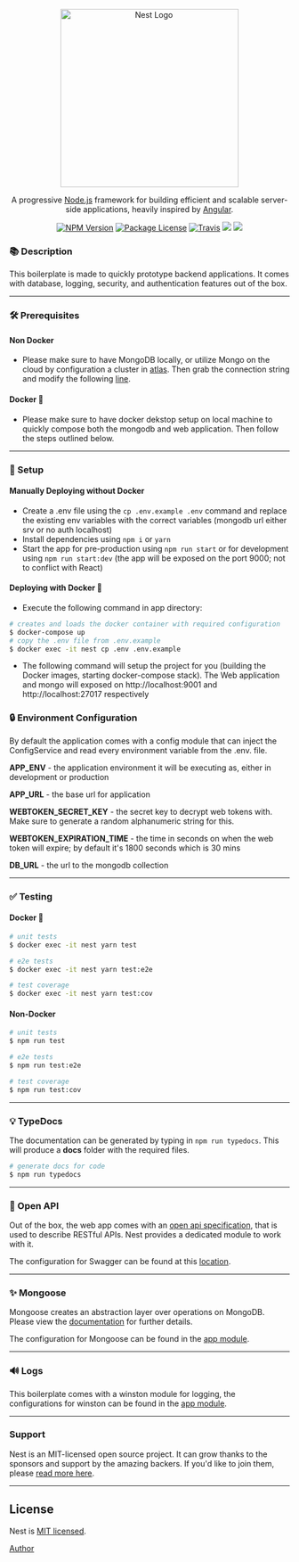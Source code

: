 <p align="center">
  <a href="http://nestjs.com/" target="blank"><img src="https://nestjs.com/img/logo_text.svg" width="320" alt="Nest Logo" /></a>
</p>

[travis-image]: https://api.travis-ci.org/nestjs/nest.svg?branch=master
[travis-url]: https://travis-ci.org/nestjs/nest
[linux-image]: https://img.shields.io/travis/nestjs/nest/master.svg?label=linux
[linux-url]: https://travis-ci.org/nestjs/nest

  <p align="center">A progressive <a href="http://nodejs.org" target="blank">Node.js</a> framework for building efficient and scalable server-side applications, heavily inspired by <a href="https://angular.io" target="blank">Angular</a>.</p>
    <p align="center">
<a href="https://www.npmjs.com/~nestjscore"><img src="https://img.shields.io/npm/v/@nestjs/core.svg" alt="NPM Version" /></a>
<a href="https://www.npmjs.com/~nestjscore"><img src="https://img.shields.io/npm/l/@nestjs/core.svg" alt="Package License" /></a>
<a href="https://travis-ci.org/msanvarov/nest-mongoose-boilerplate"><img src="https://travis-ci.org/msanvarov/nest-mongoose-boilerplate.svg?branch=master" alt="Travis" /></a>
<a href="https://paypal.me/kamilmysliwiec"><img src="https://img.shields.io/badge/Donate-PayPal-dc3d53.svg"/></a>
<a href="https://twitter.com/nestframework"><img src="https://img.shields.io/twitter/follow/nestframework.svg?style=social&label=Follow"></a>
</p>
  <!--[![Backers on Open Collective](https://opencollective.com/nest/backers/badge.svg)](https://opencollective.com/nest#backer)
  [![Sponsors on Open Collective](https://opencollective.com/nest/sponsors/badge.svg)](https://opencollective.com/nest#sponsor)-->
    
### 📚 Description

This boilerplate is made to quickly prototype backend applications. It comes with database, logging, security, and authentication features out of the box.

---

### 🛠️ Prerequisites

#### Non Docker

- Please make sure to have MongoDB locally, or utilize Mongo on the cloud by configuration a cluster in [atlas](https://www.mongodb.com/cloud/atlas). Then grab the connection string and modify the following [line](https://github.com/msanvarov/nest-mongoose-boilerplate/blob/master/.env.example#L10).

#### Docker :whale:

- Please make sure to have docker dekstop setup on local machine to quickly compose both the mongodb and web application. Then follow the steps outlined below.

---

### :rocket: Setup

#### Manually Deploying without Docker

- Create a .env file using the `cp .env.example .env` command and replace the existing env variables with the correct variables (mongodb url either srv or no auth localhost)
- Install dependencies using `npm i` or `yarn`
- Start the app for pre-production using `npm run start` or for development using `npm run start:dev` (the app will be exposed on the port 9000; not to conflict with React)

#### Deploying with Docker :whale:

- Execute the following command in app directory:

```bash
# creates and loads the docker container with required configuration
$ docker-compose up
# copy the .env file from .env.example
$ docker exec -it nest cp .env .env.example
```

- The following command will setup the project for you (building the Docker images, starting docker-compose stack). The Web application and mongo will exposed on http://localhost:9001 and http://localhost:27017 respectively

### :lock: Environment Configuration

By default the application comes with a config module that can inject the ConfigService and read every environment variable from the .env. file.

**APP_ENV** - the application environment it will be executing as, either in development or production

**APP_URL** - the base url for application

**WEBTOKEN_SECRET_KEY** - the secret key to decrypt web tokens with. Make sure to generate a random alphanumeric string for this.

**WEBTOKEN_EXPIRATION_TIME** - the time in seconds on when the web token will expire; by default it's 1800 seconds which is 30 mins

**DB_URL** - the url to the mongodb collection

---

### :white_check_mark: Testing

#### Docker :whale:

```bash
# unit tests
$ docker exec -it nest yarn test

# e2e tests
$ docker exec -it nest yarn test:e2e

# test coverage
$ docker exec -it nest yarn test:cov
```

#### Non-Docker

```bash
# unit tests
$ npm run test

# e2e tests
$ npm run test:e2e

# test coverage
$ npm run test:cov
```
---

### :bulb: TypeDocs 

The documentation can be generated by typing in `npm run typedocs`. This will produce a **docs** folder with the required files.

```bash
# generate docs for code
$ npm run typedocs
```

---

### :pencil: Open API

Out of the box, the web app comes with an [open api specification](https://swagger.io/specification/), that is used to describe RESTful APIs. Nest provides a dedicated module to work with it.
                                                                                                                                              
The configuration for Swagger can be found at this [location](https://github.com/msanvarov/nest-mongoose-boilerplate/tree/master/src/swagger).

---

### :sparkles: Mongoose

Mongoose creates an abstraction layer over operations on MongoDB. Please view the [documentation](https://mongoosejs.com/) for further details. 

The configuration for Mongoose can be found in the [app module](https://github.com/msanvarov/nest-mongoose-boilerplate/blob/master/src/modules/main/app.module.ts#L15).

___

### :loud_sound: Logs

This boilerplate comes with a winston module for logging, the configurations for winston can be found in the [app module](https://github.com/msanvarov/nest-mongoose-boilerplate/blob/master/src/modules/main/app.module.ts#L24).

---

### Support

Nest is an MIT-licensed open source project. It can grow thanks to the sponsors and support by the amazing backers. If you'd like to join them, please [read more here](https://docs.nestjs.com/support).

---

## License

Nest is [MIT licensed](LICENSE).

[Author](https://msanvarov.github.io/personal-portfolio/)
